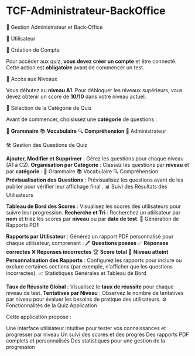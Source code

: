 # TCF-Administrateur-BackOffice
🎉 Gestion Administrateur et Back-Office

👤 Utilisateur

🔑 Création de Compte

Pour accéder aux quiz, **vous devez créer un compte** et être connecté. Cette action est **obligatoire** avant de commencer un test.

🎯 Accès aux Niveaux

Vous débutez au **niveau A1**. Pour débloquer les niveaux supérieurs, vous devez obtenir un score de **10/10** dans votre niveau actuel.

📝 Sélection de la Catégorie de Quiz

Avant de commencer, choisissez une **catégorie** de questions :

📘 **Grammaire**
📚 **Vocabulaire**
🔍 **Compréhension**
🔑 Administrateur

🛠 Gestion des Questions de Quiz

**Ajouter, Modifier et Supprimer** : Gérez les questions pour chaque niveau (A1 à C2).
**Organisation par Catégorie** : Classez les questions par **niveau** et par **catégorie** :
📘 Grammaire
📚 Vocabulaire
🔍 Compréhension
**Prévisualisation des Questions** : Prévisualisez les questions avant de les publier pour vérifier leur affichage final .
📊 Suivi des Résultats des Utilisateurs

**Tableau de Bord des Scores** : Visualisez les scores des utilisateurs pour suivre leur progression.
**Recherche et Tri** : Recherchez un utilisateur par **nom** et triez les scores par **niveau** ou par **date de test**.
📄 Génération de Rapports PDF

**Rapports par Utilisateur** : Générez un rapport PDF personnalisé pour chaque utilisateur, comprenant :
🖊 **Questions posées**
✅ **Réponses correctes**
❌ **Réponses incorrectes**
🏆 **Score total**
🌟 **Niveau atteint**
**Personnalisation des Rapports** : Configurez les rapports pour inclure ou exclure certaines sections (par exemple, n'afficher que les questions incorrectes).
📈 Statistiques Générales et Tableau de Bord

**Taux de Réussite Global** : Visualisez le **taux de réussite** pour chaque niveau de test.
**Tentatives par Niveau** : Observez le nombre de tentatives par niveau pour évaluer les besoins de pratique des utilisateurs.
⚙️ Fonctionnalités de la Quiz Application

Cette application propose :

Une interface utilisateur intuitive pour tester vos connaissances et progresser par niveau
Un suivi des scores et des progrès
Des rapports PDF complets et personnalisés
Des statistiques pour une gestion de la progression
